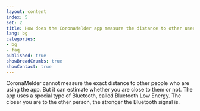 ```yaml
---
layout: content
index: 5
set: 2
title: How does the CoronaMelder app measure the distance to other users of the app?
lang: bg
categories:
- bg
- faq
published: true
showBreadCrumbs: true
showContact: true
---
```


CoronaMelder cannot measure the exact distance to other people who are using the app. But it can estimate whether you are close to them or not.
The app uses a special type of Bluetooth, called Bluetooth Low Energy. The closer you are to the other person, the stronger the Bluetooth signal is.

